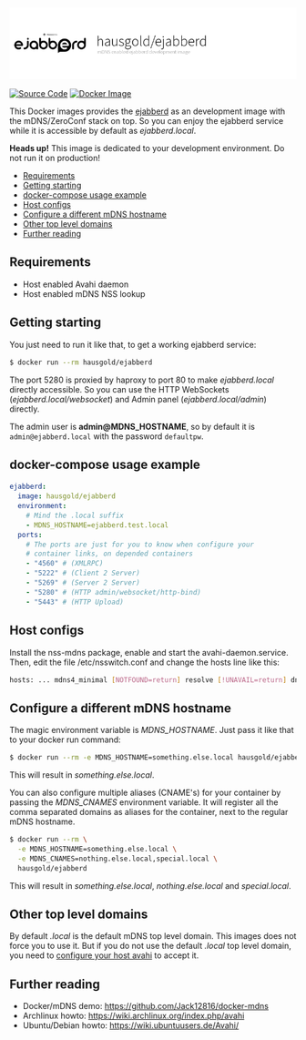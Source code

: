 ![mDNS enabled ejabberd](https://raw.githubusercontent.com/hausgold/docker-ejabberd/master/docs/assets/project.png)

[![Source Code](https://img.shields.io/badge/source-on%20github-blue.svg)](https://github.com/hausgold/docker-ejabberd)
[![Docker Image](https://img.shields.io/badge/image-on%20docker%20hub-blue.svg)](https://hub.docker.com/r/hausgold/ejabberd/)

This Docker images provides the [ejabberd](https://www.ejabberd.im/) as an development image
with the mDNS/ZeroConf stack on top. So you can enjoy the ejabberd service
while it is accessible by default as *ejabberd.local*.

**Heads up!** This image is dedicated to your development environment.
Do not run it on production!

- [Requirements](#requirements)
- [Getting starting](#getting-starting)
- [docker-compose usage example](#docker-compose-usage-example)
- [Host configs](#host-configs)
- [Configure a different mDNS hostname](#configure-a-different-mdns-hostname)
- [Other top level domains](#other-top-level-domains)
- [Further reading](#further-reading)

## Requirements

* Host enabled Avahi daemon
* Host enabled mDNS NSS lookup

## Getting starting

You just need to run it like that, to get a working ejabberd service:

```bash
$ docker run --rm hausgold/ejabberd
```

The port 5280 is proxied by haproxy to port 80 to make *ejabberd.local*
directly accessible. So you can use the HTTP WebSockets
(*ejabberd.local/websocket*) and Admin panel (*ejabberd.local/admin*)
directly.

The admin user is **admin@MDNS_HOSTNAME**, so by default it is
`admin@ejabberd.local` with the password `defaultpw`.

## docker-compose usage example

```yaml
ejabberd:
  image: hausgold/ejabberd
  environment:
    # Mind the .local suffix
    - MDNS_HOSTNAME=ejabberd.test.local
  ports:
    # The ports are just for you to know when configure your
    # container links, on depended containers
    - "4560" # (XMLRPC)
    - "5222" # (Client 2 Server)
    - "5269" # (Server 2 Server)
    - "5280" # (HTTP admin/websocket/http-bind)
    - "5443" # (HTTP Upload)
```

## Host configs

Install the nss-mdns package, enable and start the avahi-daemon.service. Then,
edit the file /etc/nsswitch.conf and change the hosts line like this:

```bash
hosts: ... mdns4_minimal [NOTFOUND=return] resolve [!UNAVAIL=return] dns ...
```

## Configure a different mDNS hostname

The magic environment variable is *MDNS_HOSTNAME*. Just pass it like that to
your docker run command:

```bash
$ docker run --rm -e MDNS_HOSTNAME=something.else.local hausgold/ejabberd
```

This will result in *something.else.local*.

You can also configure multiple aliases (CNAME's) for your container by
passing the *MDNS_CNAMES* environment variable. It will register all the comma
separated domains as aliases for the container, next to the regular mDNS
hostname.

```bash
$ docker run --rm \
  -e MDNS_HOSTNAME=something.else.local \
  -e MDNS_CNAMES=nothing.else.local,special.local \
  hausgold/ejabberd
```

This will result in *something.else.local*, *nothing.else.local* and
*special.local*.

## Other top level domains

By default *.local* is the default mDNS top level domain. This images does not
force you to use it. But if you do not use the default *.local* top level
domain, you need to [configure your host avahi][custom_mdns] to accept it.

## Further reading

* Docker/mDNS demo: https://github.com/Jack12816/docker-mdns
* Archlinux howto: https://wiki.archlinux.org/index.php/avahi
* Ubuntu/Debian howto: https://wiki.ubuntuusers.de/Avahi/

[custom_mdns]: https://wiki.archlinux.org/index.php/avahi#Configuring_mDNS_for_custom_TLD
